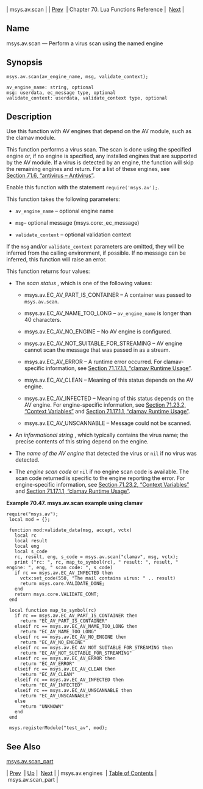 | msys.av.scan |
| [Prev](lua.ref.msys.av.engines)  | Chapter 70. Lua Functions Reference |  [Next](lua.ref.msys.av.scan_part) |

<a name="lua.ref.msys.av.scan"></a>
## Name

msys.av.scan — Perform a virus scan using the named engine

<a name="idp17478912"></a>
## Synopsis

`msys.av.scan(av_engine_name, msg, validate_context);`

```
av_engine_name: string, optional
msg: userdata, ec_message type, optional
validate_context: userdata, validate_context type, optional
```
<a name="idp17482032"></a>
## Description

Use this function with AV engines that depend on the AV module, such as the clamav module.

This function performs a virus scan. The scan is done using the specified engine or, if no engine is specified, any installed engines that are supported by the AV module. If a virus is detected by an engine, the function will skip the remaining engines and return. For a list of these engines, see [Section 71.6, “antivirus – Antivirus”](modules.antivirus "71.6. antivirus – Antivirus").

Enable this function with the statement `require('msys.av');`.

This function takes the following parameters:

*   `av_engine_name` – optional engine name

*   `msg`– optional message (msys.core:_ec_message)

*   `validate_context` – optional validation context

If the `msg` and/or `validate_context` parameters are omitted, they will be inferred from the calling environment, if possible. If no message can be inferred, this function will raise an error.

This function returns four values:

*   The *scan status* , which is one of the following values:

    *   msys.av.EC_AV_PART_IS_CONTAINER – A container was passed to `msys.av.scan`.

    *   msys.av.EC_AV_NAME_TOO_LONG – `av_engine_name` is longer than 40 characters.

    *   msys.av.EC_AV_NO_ENGINE – No AV engine is configured.

    *   msys.av.EC_AV_NOT_SUITABLE_FOR_STREAMING – AV engine cannot scan the message that was passed in as a stream.

    *   msys.av.EC_AV_ERROR – A runtime error occurred. For clamav-specific information, see [Section 71.17.1.1, “clamav Runtime Usage”](modules.clamav#modules.clamav.runtime "71.17.1.1. clamav Runtime Usage").

    *   msys.av.EC_AV_CLEAN – Meaning of this status depends on the AV engine.

    *   msys.av.EC_AV_INFECTED – Meaning of this status depends on the AV engine. For engine-specific information, see [Section 71.23.2, “Context Variables”](modules.csapi#modules.csapi.context.variables "71.23.2. Context Variables") and [Section 71.17.1.1, “clamav Runtime Usage”](modules.clamav#modules.clamav.runtime "71.17.1.1. clamav Runtime Usage").

    *   msys.av.EC_AV_UNSCANNABLE – Message could not be scanned.

*   An *informational string* , which typically contains the virus name; the precise contents of this string depend on the engine.

*   The *name of the AV engine*                  that detected the virus or `nil` if no virus was detected.

*   The *engine scan code*           or `nil` if no engine scan code is available. The scan code returned is specific to the engine reporting the error. For engine-specific information, see [Section 71.23.2, “Context Variables”](modules.csapi#modules.csapi.context.variables "71.23.2. Context Variables") and [Section 71.17.1.1, “clamav Runtime Usage”](modules.clamav#modules.clamav.runtime "71.17.1.1. clamav Runtime Usage").

<a name="lua.ref.msys.av.scan.example"></a>

**Example 70.47. msys.av.scan example using clamav**

```
require("msys.av");
 local mod = {};

 function mod:validate_data(msg, accept, vctx)
   local rc
   local result
   local eng
   local s_code
   rc, result, eng, s_code = msys.av.scan("clamav", msg, vctx);
   print ("rc: ", rc, map_to_symbol(rc), " result: ", result, " engine: ", eng, " scan code: ", s_code)
   if rc == msys.av.EC_AV_INFECTED then
     vctx:set_code(550, "The mail contains virus: " .. result)
     return msys.core.VALIDATE_DONE;
   end
   return msys.core.VALIDATE_CONT;
 end

 local function map_to_symbol(rc)
   if rc == msys.av.EC_AV_PART_IS_CONTAINER then
     return "EC_AV_PART_IS_CONTAINER"
   elseif rc == msys.av.EC_AV_NAME_TOO_LONG then
     return "EC_AV_NAME_TOO_LONG"
   elseif rc == msys.av.EC_AV_NO_ENGINE then
     return "EC_AV_NO_ENGINE"
   elseif rc == msys.av.EC_AV_NOT_SUITABLE_FOR_STREAMING then
     return "EC_AV_NOT_SUITABLE_FOR_STREAMING"
   elseif rc == msys.av.EC_AV_ERROR then
     return "EC_AV_ERROR"
   elseif rc == msys.av.EC_AV_CLEAN then
     return "EC_AV_CLEAN"
   elseif rc == msys.av.EC_AV_INFECTED then
     return "EC_AV_INFECTED"
   elseif rc == msys.av.EC_AV_UNSCANNABLE then
     return "EC_AV_UNSCANNABLE"
   else
     return "UNKNOWN"
   end
 end

 msys.registerModule("test_av", mod);
```

<a name="idp17516416"></a>
## See Also

[msys.av.scan_part](lua.ref.msys.av.scan_part "msys.av.scan_part")

| [Prev](lua.ref.msys.av.engines)  | [Up](lua.function.details) |  [Next](lua.ref.msys.av.scan_part) |
| msys.av.engines  | [Table of Contents](index) |  msys.av.scan_part |

